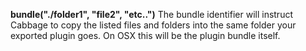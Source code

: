 <a name="bundle"></a>**bundle("./folder1", "file2", "etc..")** The bundle identifier will instruct Cabbage to copy the listed files and folders into the same folder your exported plugin goes. On OSX this will be the plugin bundle itself. 